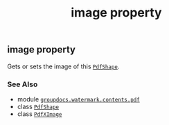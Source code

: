 ﻿---
title: image property
second_title: GroupDocs.Watermark for Python via .NET API References
description: 
type: docs
url: /python-net/groupdocs.watermark.contents.pdf/pdfximage/image/
is_root: false
weight: 50
---

## image property


Gets or sets the image of this [`PdfShape`](/watermark/python-net/groupdocs.watermark.contents.pdf/pdfshape).

### See Also
* module [`groupdocs.watermark.contents.pdf`](../../)
* class [`PdfShape`](/watermark/python-net/groupdocs.watermark.contents.pdf/pdfshape)
* class [`PdfXImage`](/watermark/python-net/groupdocs.watermark.contents.pdf/pdfximage)
